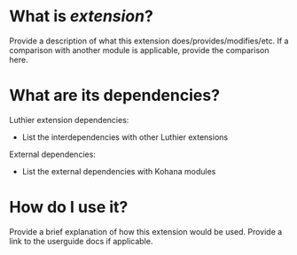 ﻿# What is *extension*?

Provide a description of what this extension does/provides/modifies/etc. If a
comparison with another module is applicable, provide the comparison here.

# What are its dependencies?

Luthier extension dependencies:

- List the interdependencies with other Luthier extensions

External dependencies:

- List the external dependencies with Kohana modules

# How do I use it?

Provide a brief explanation of how this extension would be used. Provide a link
to the userguide docs if applicable.
